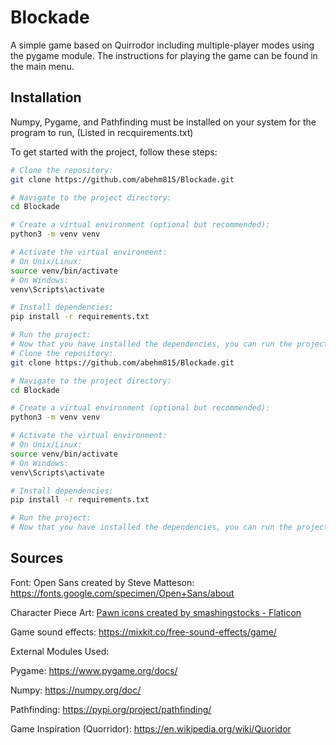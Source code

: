 # Blockade

A simple game based on Quirrodor including multiple-player modes using the pygame module. The instructions for playing the game can be found in the main menu.

## Installation

Numpy, Pygame, and Pathfinding must be installed on your system for the program to run, (Listed in recquirements.txt)

To get started with the project, follow these steps:

```bash
# Clone the repository:
git clone https://github.com/abehm815/Blockade.git

# Navigate to the project directory:
cd Blockade

# Create a virtual environment (optional but recommended):
python3 -m venv venv

# Activate the virtual environment:
# On Unix/Linux:
source venv/bin/activate
# On Windows:
venv\Scripts\activate

# Install dependencies:
pip install -r requirements.txt

# Run the project:
# Now that you have installed the dependencies, you can run the project using the appropriate command.
# Clone the repository:
git clone https://github.com/abehm815/Blockade.git

# Navigate to the project directory:
cd Blockade

# Create a virtual environment (optional but recommended):
python3 -m venv venv

# Activate the virtual environment:
# On Unix/Linux:
source venv/bin/activate
# On Windows:
venv\Scripts\activate

# Install dependencies:
pip install -r requirements.txt

# Run the project:
# Now that you have installed the dependencies, you can run the project using the appropriate command.
```

## Sources
Font: Open Sans created by Steve Matteson: https://fonts.google.com/specimen/Open+Sans/about

Character Piece Art: <a href="https://www.flaticon.com/free-icons/pawn" title="pawn icons">Pawn icons created by smashingstocks - Flaticon</a>

Game sound effects: https://mixkit.co/free-sound-effects/game/

External Modules Used: 

Pygame: https://www.pygame.org/docs/ 

Numpy: https://numpy.org/doc/ 

Pathfinding: https://pypi.org/project/pathfinding/

Game Inspiration (Quorridor): https://en.wikipedia.org/wiki/Quoridor

